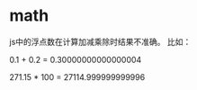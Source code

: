 # math
js中的浮点数在计算加减乘除时结果不准确。
比如：

0.1 + 0.2 = 0.30000000000000004

271.15 * 100 = 27114.999999999996
